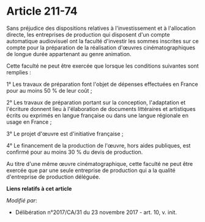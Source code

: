 # Article 211-74

Sans préjudice des dispositions relatives à l'investissement et à l'allocation directe, les entreprises de production qui
disposent d'un compte automatique audiovisuel ont la faculté d'investir les sommes inscrites sur ce compte pour la
préparation de la réalisation d'œuvres cinématographiques de longue durée appartenant au genre animation.

Cette faculté ne peut être exercée que lorsque les conditions suivantes sont remplies :

1° Les travaux de préparation font l'objet de dépenses effectuées en France pour au moins 50 % de leur coût ;

2° Les travaux de préparation portant sur la conception, l'adaptation et l'écriture donnent lieu à l'élaboration de documents
littéraires et artistiques écrits ou exprimés en langue française ou dans une langue régionale en usage en France ;

3° Le projet d'œuvre est d'initiative française ;

4° Le financement de la production de l'œuvre, hors aides publiques, est confirmé pour au moins 30 % du devis de production.

Au titre d'une même œuvre cinématographique, cette faculté ne peut être exercée que par une seule entreprise de production
qui a la qualité d'entreprise de production déléguée.

**Liens relatifs à cet article**

_Modifié par_:

  - Délibération n°2017/CA/31 du 23 novembre 2017 - art. 10, v. init.

